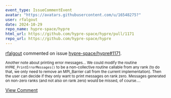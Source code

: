 ```yaml
---
event_type: IssueCommentEvent
avatar: "https://avatars.githubusercontent.com/u/16548275?"
user: rfalgout
date: 2024-10-29
repo_name: hypre-space/hypre
html_url: https://github.com/hypre-space/hypre/pull/1171
repo_url: https://github.com/hypre-space/hypre
---
```


<a href='https://github.com/rfalgout' target='_blank'>rfalgout</a> commented on issue <a href='https://github.com/hypre-space/hypre/pull/1171' target='_blank'>hypre-space/hypre#1171</a>.

<small>Another note about printing error messages...  We could modify the routine `HYPRE_PrintErrorMessages()` to be a non-collective routine callable from any rank (to do that, we only need to remove an MPI_Barrier call from the current implementation).  Then the user can decide if they only want to print messages on rank zero.  Messages generated on non-zero ranks (and not also on rank zero) would be missed, of course....</small>

<a href='https://github.com/hypre-space/hypre/pull/1171' target='_blank'>View Comment</a>